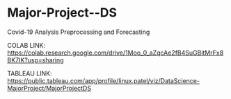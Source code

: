 # Major-Project--DS
Covid-19 Analysis Preprocessing and Forecasting

COLAB LINK: https://colab.research.google.com/drive/1Moo_0_aZqcAe2fB4SuGBitMrFx8BK7IK?usp=sharing

TABLEAU LINK:
https://public.tableau.com/app/profile/linux.patel/viz/DataScience-MajorProject/MajorProjectDS
